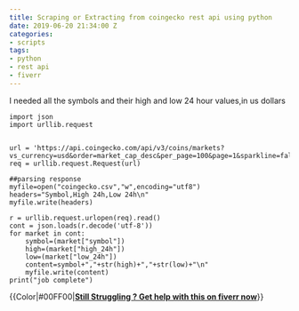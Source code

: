 ```yaml
---
title: Scraping or Extracting from coingecko rest api using python
date: 2019-06-20 21:34:00 Z
categories:
- scripts
tags:
- python
- rest api
- fiverr
---
```


I needed all the symbols and their high and low 24 hour values,in us dollars

    import json
    import urllib.request
    
    
    url = 'https://api.coingecko.com/api/v3/coins/markets?vs_currency=usd&order=market_cap_desc&per_page=100&page=1&sparkline=false'
    req = urllib.request.Request(url)
    
    ##parsing response
    myfile=open("coingecko.csv","w",encoding="utf8")
    headers="Symbol,High 24h,Low 24h\n"
    myfile.write(headers)
    
    r = urllib.request.urlopen(req).read()
    cont = json.loads(r.decode('utf-8'))
    for market in cont:
        symbol=(market["symbol"])
        high=(market["high_24h"])
        low=(market["low_24h"])
        content=symbol+","+str(high)+","+str(low)+"\n"
        myfile.write(content)
    print("job complete")

{{Color|#00FF00|**[Still Struggling ? Get help with this on fiverr now](https://www.fiverr.com/muazzammullah/scrape-extract-rest-api-data-with-python)**}}
